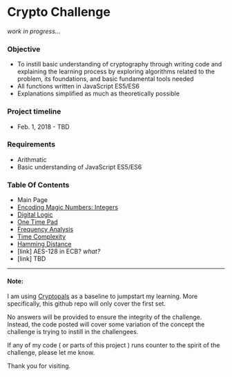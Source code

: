 # Crypto Challenge
_work in progress..._
### Objective
* To instill basic understanding of cryptography through writing code and explaining the learning process by exploring algorithms related to the problem, its foundations, and basic fundamental tools needed
* All functions written in JavaScript ES5/ES6
* Explanations simplified as much as theoretically possible

### Project timeline
* Feb. 1, 2018 - TBD

### Requirements
* Arithmatic
* Basic understanding of JavaScript ES5/ES6

### Table Of Contents
* Main Page
* [Encoding Magic Numbers: Integers](./problem1/)
* [Digital Logic](./problem2/)
* [One Time Pad](./problem3/)
* [Frequency Analysis](./problem4/)
* [Time Complexity](./problem5/)
* [Hamming Distance](../problem6/)
* [link] AES-128 in ECB? *what?*
* [link] TBD

---
#### Note:
I am using [Cryptopals](https://cryptopals.com/) as a baseline to jumpstart my learning.  More specifically, this github repo will only cover the first set.  

No answers will be provided to ensure the integrity of the challenge.  Instead, the code posted will cover some variation of the concept the challenge is trying to instill in the challengees.

If any of my code ( or parts of this project ) runs counter to the spirit of the challenge, please let me know.

Thank you for visiting.